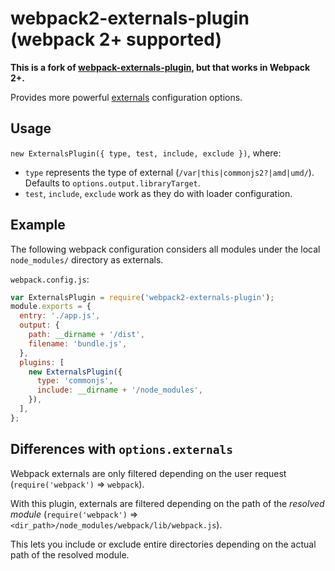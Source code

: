 # webpack2-externals-plugin (webpack 2+ supported)

**This is a fork of [webpack-externals-plugin](https://github.com/Morhaus/webpack-externals-plugin), but that works in Webpack 2+.**

Provides more powerful [externals](https://webpack.github.io/docs/configuration.html#externals) configuration options.

## Usage

`new ExternalsPlugin({ type, test, include, exclude })`, where:

  * `type` represents the type of external (`/var|this|commonjs2?|amd|umd/`). Defaults to `options.output.libraryTarget`.
  * `test`, `include`, `exclude` work as they do with loader configuration.

## Example

The following webpack configuration considers all modules under the local `node_modules/` directory as externals.

`webpack.config.js`:

```js
var ExternalsPlugin = require('webpack2-externals-plugin');
module.exports = {
  entry: './app.js',
  output: {
    path: __dirname + '/dist',
    filename: 'bundle.js',
  },
  plugins: [
    new ExternalsPlugin({
      type: 'commonjs',
      include: __dirname + '/node_modules',
    }),
  ],
};
```

## Differences with `options.externals`

Webpack externals are only filtered depending on the user request (`require('webpack')` => `webpack`).

With this plugin, externals are filtered depending on the path of the *resolved module* (`require('webpack')` => `<dir_path>/node_modules/webpack/lib/webpack.js`).

This lets you include or exclude entire directories depending on the actual path of the resolved module.



